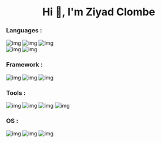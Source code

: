 <h1 align="center">Hi 👋, I'm Ziyad Clombe</h1>

<h3 align="left">Languages :</h3>

![img](https://img.shields.io/badge/HTML5-E34F26?style=for-the-badge&logo=html5&logoColor=white)
![img](https://img.shields.io/badge/CSS3-1572B6?style=for-the-badge&logo=css3&logoColor=white)
![img](https://img.shields.io/badge/JavaScript-F7DF1E?style=for-the-badge&logo=JavaScript&logoColor=white)
\
![img](https://img.shields.io/badge/MySQL-00000F?style=for-the-badge&logo=mysql&logoColor=white)
![img](https://img.shields.io/badge/PHP-777BB4?style=for-the-badge&logo=php&logoColor=white)

<h3 align="left">Framework :</h3>

![img](https://img.shields.io/badge/Sass-CC6699?style=for-the-badge&logo=sass&logoColor=white)
![img](https://img.shields.io/badge/Tailwind_CSS-38B2AC?style=for-the-badge&logo=tailwind-css&logoColor=white)
![img](https://img.shields.io/badge/Rails-%23CC0000.svg?logo=ruby-on-rails&logoColor=white)


<h3 align="left">Tools :</h3>

![img](https://img.shields.io/badge/Visual_Studio_Code-0078D4?style=for-the-badge&logo=visual%20studio%20code&logoColor=white)
![img](https://img.shields.io/badge/-PHPStorm-181717?style=for-the-badge&logo=phpstorm&logoColor=white)
![img](https://img.shields.io/badge/Slack-4A154B?style=for-the-badge&logo=slack&logoColor=white)
![img](https://img.shields.io/badge/Notion-000000?style=for-the-badge&logo=notion&logoColor=white)



<h3 align="left">OS :</h3>

![img](https://img.shields.io/badge/mac%20os-000000?style=for-the-badge&logo=apple&logoColor=white)
![img](https://img.shields.io/badge/iOS-000000?style=for-the-badge&logo=ios&logoColor=white)
![img](https://img.shields.io/badge/Windows-0078D6?style=for-the-badge&logo=windows&logoColor=white)
